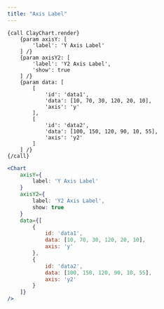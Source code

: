 ```yaml
---
title: "Axis Label"
---
```


<article id="1">

<clay-chart component="StepChart"
	props='{
		"axisY": {
		"label": "Y Axis Label"
	},
	"axisY2": {
		"label": "Y2 Axis Label",
		"show": true
	},
	"data": [
		{
			"id": "data1",
			"data": [10, 70, 30, 120, 20, 10],
			"axis": "y"
		},
		{
			"id": "data2",
			"data": [100, 150, 120, 90, 10, 55],
			"axis": "y2"
		}
	]
	}'></clay-chart>

```soy
{call ClayChart.render}
	{param axisY: [
		'label': 'Y Axis Label'
	] /}
	{param axisY2: [
		'label': 'Y2 Axis Label',
		'show': true
	] /}
	{param data: [
		[
			'id': 'data1',
			'data': [10, 70, 30, 120, 20, 10],
			'axis': 'y'
		],
		[
			'id': 'data2',
			'data': [100, 150, 120, 90, 10, 55],
			'axis': 'y2'
		]
	] /}
{/call}
```

```jsx
<Chart
	axisY={
		label: 'Y Axis Label'
	}
	axisY2={
		label: 'Y2 Axis Label',
		show: true
	}
	data={[
		{
			id: 'data1',
			data: [10, 70, 30, 120, 20, 10],
			axis: 'y'
		},
		{
			id: 'data2',
			data: [100, 150, 120, 90, 10, 55],
			axis: 'y2'
		}
	]}
/>
```
</article>
